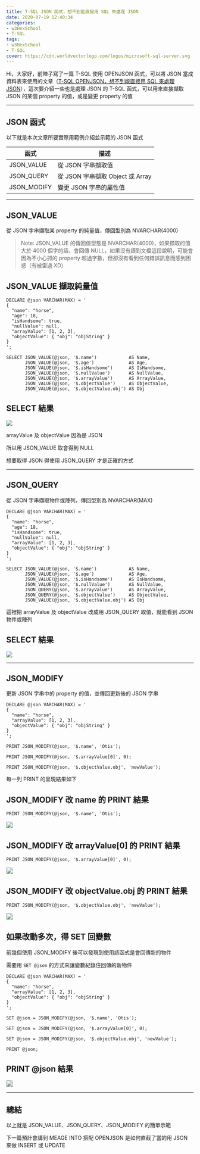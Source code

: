 ```yaml
---
title: T-SQL JSON 函式，想不到能直接用 SQL 來處理 JSON
date: 2020-07-19 12:40:34
categories:
- w3HexSchool
- T-SQL
tags:
- w3HexSchool
- T-SQL
cover: https://cdn.worldvectorlogo.com/logos/microsoft-sql-server.svg
---
```


Hi，大家好，前陣子寫了一篇 T-SQL 使用 OPENJSON 函式，可以將 JSON 當成資料表來使用的文章（[T-SQL OPENJSON，想不到能直接用 SQL 來處理 JSON](https://littlehorseboy.github.io/2020/06/28/2020-t-sql-json-part-1/)），這次要介紹一些也是處理 JSON 的 T-SQL 函式，可以用來直接擷取 JSON 的某個 property 的值，或是變更 property 的值

---

## JSON 函式

以下就是本次文章所要實際用範例介紹並示範的 JSON 函式

| 函式         | 描述         |
| ----------- | ----------- |
| JSON_VALUE  | 從 JSON 字串擷取值 |
| JSON_QUERY  | 從 JSON 字串擷取 Object 或 Array |
| JSON_MODIFY | 變更 JSON 字串的屬性值 |

---

## JSON_VALUE

從 JSON 字串擷取某 property 的純量值，傳回型別為 NVARCHAR(4000)

> Note:
> JSON_VALUE 的傳回值型態是 NVARCHAR(4000)，如果擷取的值大於 4000 個字的話，會回傳 NULL，如果沒有讀到文檔這段說明，可能會因為不小心抓的 property 超過字數，但卻沒有看到任何錯誤訊息而感到困惑（有被雷過 XD）

## JSON_VALUE 擷取純量值

```sql=
DECLARE @json VARCHAR(MAX) = '
{
  "name": "horse",
  "age": 18,
  "isHandsome": true,
  "nullValue": null,
  "arrayValue": [1, 2, 3],
  "objectValue": { "obj": "objString" }
}
';

SELECT JSON_VALUE(@json, '$.name')            AS Name,
       JSON_VALUE(@json, '$.age')             AS Age,
       JSON_VALUE(@json, '$.isHandsome')      AS IsHandsome,
       JSON_VALUE(@json, '$.nullValue')       AS NullValue,
       JSON_VALUE(@json, '$.arrayValue')      AS ArrayValue,
       JSON_VALUE(@json, '$.objectValue')     AS ObjectValue,
       JSON_VALUE(@json, '$.objectValue.obj') AS Obj
```

## SELECT 結果

![](https://i.imgur.com/bXFcexF.png)

arrayValue 及 objectValue 因為是 JSON

所以用 JSON_VALUE 取會得到 NULL

想要取得 JSON 得使用 JSON_QUERY 才是正確的方式

---

## JSON_QUERY

從 JSON 字串擷取物件或陣列，傳回型別為 NVARCHAR(MAX)

```sql=
DECLARE @json VARCHAR(MAX) = '
{
  "name": "horse",
  "age": 18,
  "isHandsome": true,
  "nullValue": null,
  "arrayValue": [1, 2, 3],
  "objectValue": { "obj": "objString" }
}
';

SELECT JSON_VALUE(@json, '$.name')            AS Name,
       JSON_VALUE(@json, '$.age')             AS Age,
       JSON_VALUE(@json, '$.isHandsome')      AS IsHandsome,
       JSON_VALUE(@json, '$.nullValue')       AS NullValue,
       JSON_QUERY(@json, '$.arrayValue')      AS ArrayValue,
       JSON_QUERY(@json, '$.objectValue')     AS ObjectValue,
       JSON_VALUE(@json, '$.objectValue.obj') AS Obj
```

這裡把 arrayValue 及 objectValue 改成用 JSON_QUERY 取值，就能看到 JSON 物件或陣列

## SELECT 結果

![](https://i.imgur.com/proYxVr.png)

---

## JSON_MODIFY

更新 JSON 字串中的 property 的值，並傳回更新後的 JSON 字串

```sql=
DECLARE @json VARCHAR(MAX) = '
{
  "name": "horse",
  "arrayValue": [1, 2, 3],
  "objectValue": { "obj": "objString" }
}
';

PRINT JSON_MODIFY(@json, '$.name', 'Otis');

PRINT JSON_MODIFY(@json, '$.arrayValue[0]', 0);

PRINT JSON_MODIFY(@json, '$.objectValue.obj', 'newValue');
```

每一列 PRINT 的呈現結果如下

## JSON_MODIFY 改 name 的 PRINT 結果

```sql=
PRINT JSON_MODIFY(@json, '$.name', 'Otis');
```

<img src="https://i.imgur.com/89axFpp.png" style="border: 1px solid #ccc">

## JSON_MODIFY 改 arrayValue[0] 的 PRINT 結果

```sql=
PRINT JSON_MODIFY(@json, '$.arrayValue[0]', 0);
```

<img src="https://i.imgur.com/lPaT1ic.png" style="border: 1px solid #ccc">

## JSON_MODIFY 改 objectValue.obj 的 PRINT 結果

```sql=
PRINT JSON_MODIFY(@json, '$.objectValue.obj', 'newValue');
```

<img src="https://i.imgur.com/PW4tyYl.png" style="border: 1px solid #ccc">

## 如果改動多次，得 SET 回變數

前幾個使用 JSON_MODIFY 後可以發現到使用該函式是會回傳新的物件

需要用 `SET @json` 的方式來讓變數紀錄住回傳的新物件

```sql=
DECLARE @json VARCHAR(MAX) = '
{
  "name": "horse",
  "arrayValue": [1, 2, 3],
  "objectValue": { "obj": "objString" }
}
';

SET @json = JSON_MODIFY(@json, '$.name', 'Otis');

SET @json = JSON_MODIFY(@json, '$.arrayValue[0]', 0);

SET @json = JSON_MODIFY(@json, '$.objectValue.obj', 'newValue');

PRINT @json;
```

## PRINT @json 結果

<img src="https://i.imgur.com/T3eBhQK.png" style="border: 1px solid #ccc">

---

## 總結

以上就是 JSON_VALUE、JSON_QUERY、JSON_MODIFY 的簡單示範

下一篇預計會講到 MEAGE INTO 搭配 OPENJSON 是如何直截了當的用 JSON 來做 INSERT 或 UPDATE
